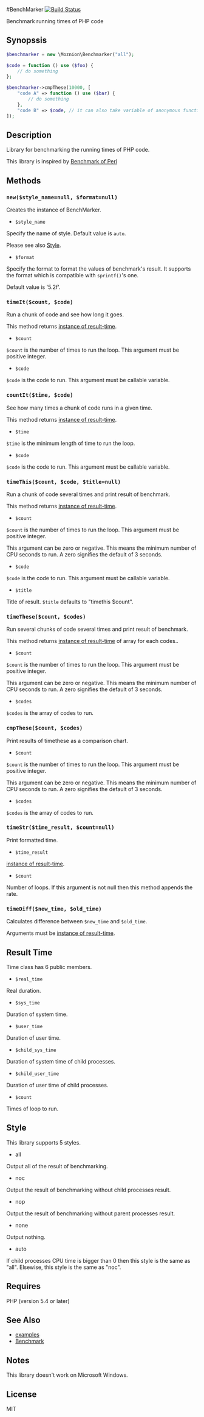 #BenchMarker [![Build Status](https://travis-ci.org/moznion/BenchMarker.svg)](https://travis-ci.org/moznion/BenchMarker)

Benchmark running times of PHP code

Synopssis
---------

```php
$benchmarker = new \Moznion\Benchmarker("all");

$code = function () use ($foo) {
    // do something
};

$benchmarker->cmpThese(10000, [
    "code A" => function () use ($bar) {
        // do something
    },
    "code B" => $code, // it can also take variable of anonymous function
]);
```

Description
-----------

Library for benchmarking the running times of PHP code.

This library is inspired by [Benchmark of Perl](http://perldoc.perl.org/Benchmark.html)

Methods
-------

### `new($style_name=null, $format=null)`

Creates the instance of BenchMarker.

- `$style_name`

Specify the name of style. Default value is `auto`.

Please see also [Style](/moznion/BenchMarker#style).

- `$format`

Specify the format to format the values of benchmark's result.
It supports the format which is compatible with `sprintf()`'s one.

Default value is '5.2f'.

### `timeIt($count, $code)`

Run a chunk of code and see how long it goes.

This method returns [instance of result-time](/moznion/BenchMarker#result-time).

- `$count`

`$count` is the number of times to run the loop. This argument must be positive integer.

- `$code`

`$code` is the code to run. This argument must be callable variable.

### `countIt($time, $code)`

See how many times a chunk of code runs in a given time.

This method returns [instance of result-time](/moznion/BenchMarker#result-time).

- `$time`

`$time` is the minimum length of time to run the loop.

- `$code`

`$code` is the code to run. This argument must be callable variable.

### `timeThis($count, $code, $title=null)`

Run a chunk of code several times and print result of benchmark.

This method returns [instance of result-time](/moznion/BenchMarker#result-time).

- `$count`

`$count` is the number of times to run the loop. This argument must be positive integer.

This argument can be zero or negative.
This means the minimum number of CPU seconds to run.
A zero signifies the default of 3 seconds.

- `$code`

`$code` is the code to run. This argument must be callable variable.

- `$title`

Title of result. `$title` defaults to "timethis $count".

### `timeThese($count, $codes)`

Run several chunks of code several times and print result of benchmark.

This method returns [instance of result-time](/moznion/BenchMarker#result-time) of array for each codes..

- `$count`

`$count` is the number of times to run the loop. This argument must be positive integer.

This argument can be zero or negative.
This means the minimum number of CPU seconds to run.
A zero signifies the default of 3 seconds.

- `$codes`

`$codes` is the array of codes to run.

### `cmpThese($count, $codes)`

Print results of timethese as a comparison chart.

- `$count`

`$count` is the number of times to run the loop. This argument must be positive integer.

This argument can be zero or negative.
This means the minimum number of CPU seconds to run.
A zero signifies the default of 3 seconds.

- `$codes`

`$codes` is the array of codes to run.

### `timeStr($time_result, $count=null)`

Print formatted time.

- `$time_result`

[instance of result-time](/moznion/BenchMarker#result-time).

- `$count`

Number of loops. If this argument is not null then this method appends the rate.

### `timeDiff($new_time, $old_time)`

Calculates difference between `$new_time` and `$old_time`.

Arguments must be [instance of result-time](/moznion/BenchMarker#result-time).

Result Time
-----------

Time class has 6 public members.

- `$real_time`

Real duration.

- `$sys_time`

Duration of system time.

- `$user_time`

Duration of user time.

- `$child_sys_time`

Duration of system time of child processes.

- `$child_user_time`

Duration of user time of child processes.

- `$count`

Times of loop to run.

Style
-----

This library supports 5 styles.

- all

Output all of the result of benchmarking.

- noc

Output the result of benchmarking without child processes result.

- nop

Output the result of benchmarking without parent processes result.

- none

Output nothing.

- auto

If child processes CPU time is bigger than 0 then this style is the same as "all". Elsewise, this style is the same as "noc".

Requires
--------

PHP (version 5.4 or later)

See Also
--------

- [examples](/moznion/BenchMarker/eg)
- [Benchmark](http://perldoc.perl.org/Benchmark.html)

Notes
-----

This library doesn't work on Microsoft Windows.

License
-------

MIT


